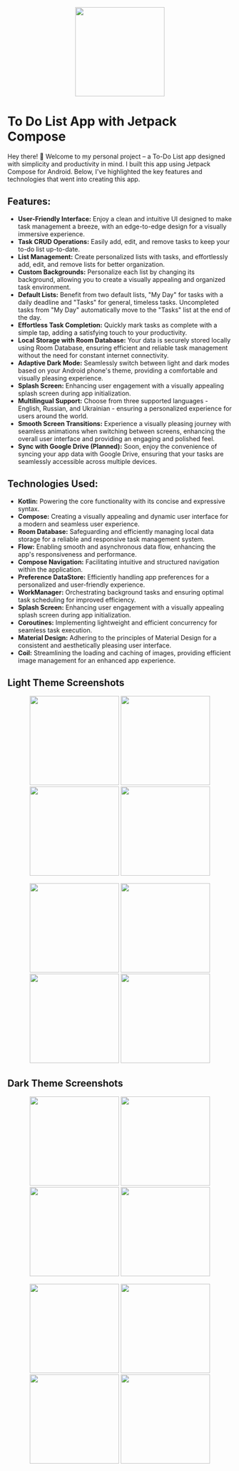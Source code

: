 <p align="center">
  <img src="GitHubContent/ic_launcher_round.png" width="200" />
</p>

# To Do List App with Jetpack Compose

Hey there! 👋 Welcome to my personal project – a To-Do List app designed with simplicity and productivity in mind. I built this app using Jetpack Compose for Android. Below, I've highlighted the key features and technologies that went into creating this app.

## Features:
- **User-Friendly Interface:**  Enjoy a clean and intuitive UI designed to make task management a breeze, with an edge-to-edge design for a visually immersive experience.
- **Task CRUD Operations:** Easily add, edit, and remove tasks to keep your to-do list up-to-date.
- **List Management:** Create personalized lists with tasks, and effortlessly add, edit, and remove lists for better organization.
- **Custom Backgrounds:** Personalize each list by changing its background, allowing you to create a visually appealing and organized task environment.
- **Default Lists:** Benefit from two default lists, "My Day" for tasks with a daily deadline and "Tasks" for general, timeless tasks. Uncompleted tasks from "My Day" automatically move to the "Tasks" list at the end of the day.
- **Effortless Task Completion:** Quickly mark tasks as complete with a simple tap, adding a satisfying touch to your productivity.
- **Local Storage with Room Database:** Your data is securely stored locally using Room Database, ensuring efficient and reliable task management without the need for constant internet connectivity.
- **Adaptive Dark Mode:** Seamlessly switch between light and dark modes based on your Android phone's theme, providing a comfortable and visually pleasing experience.
- **Splash Screen:** Enhancing user engagement with a visually appealing splash screen during app initialization.
- **Multilingual Support:** Choose from three supported languages - English, Russian, and Ukrainian - ensuring a personalized experience for users around the world.
- **Smooth Screen Transitions:** Experience a visually pleasing journey with seamless animations when switching between screens, enhancing the overall user interface and providing an engaging and polished feel.
- **Sync with Google Drive (Planned):** Soon, enjoy the convenience of syncing your app data with Google Drive, ensuring that your tasks are seamlessly accessible across multiple devices.

## Technologies Used:
- **Kotlin:** Powering the core functionality with its concise and expressive syntax.
- **Compose:** Creating a visually appealing and dynamic user interface for a modern and seamless user experience.
- **Room Database:** Safeguarding and efficiently managing local data storage for a reliable and responsive task management system.
- **Flow:** Enabling smooth and asynchronous data flow, enhancing the app's responsiveness and performance.
- **Compose Navigation:** Facilitating intuitive and structured navigation within the application.
- **Preference DataStore:** Efficiently handling app preferences for a personalized and user-friendly experience.
- **WorkManager:** Orchestrating background tasks and ensuring optimal task scheduling for improved efficiency.
- **Splash Screen:** Enhancing user engagement with a visually appealing splash screen during app initialization.
- **Coroutines:** Implementing lightweight and efficient concurrency for seamless task execution.
- **Material Design:** Adhering to the principles of Material Design for a consistent and aesthetically pleasing user interface.
- **Coil:** Streamlining the loading and caching of images, providing efficient image management for an enhanced app experience.

## Light Theme Screenshots

<p align="center">
  <img src="GitHubContent/light_1.jpg" width="200" />
  <img src="GitHubContent/light_2.jpg" width="200" />
  <img src="GitHubContent/light_3.jpg" width="200" />
  <img src="GitHubContent/light_4.jpg" width="200" />
</p>
<p align="center">
  <img src="GitHubContent/light_5.jpg" width="200" />
  <img src="GitHubContent/light_6.jpg" width="200" />
  <img src="GitHubContent/light_7.jpg" width="200" />
  <img src="GitHubContent/light_8.jpg" width="200" />
</p>

## Dark Theme Screenshots

<p align="center">
  <img src="GitHubContent/dark_1.jpg" width="200" />
  <img src="GitHubContent/dark_2.jpg" width="200" />
  <img src="GitHubContent/dark_3.jpg" width="200" />
  <img src="GitHubContent/dark_4.jpg" width="200" />
</p>
<p align="center">
  <img src="GitHubContent/dark_5.jpg" width="200" />
  <img src="GitHubContent/dark_6.jpg" width="200" />
  <img src="GitHubContent/dark_7.jpg" width="200" />
  <img src="GitHubContent/dark_8.jpg" width="200" />
</p>


